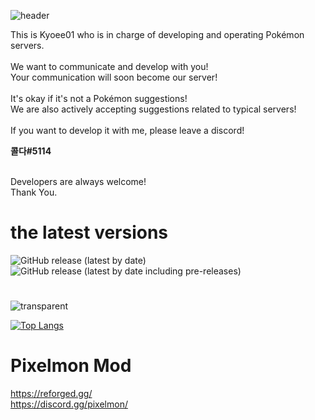 ![header](https://capsule-render.vercel.app/api?type=waving&align=center&color=ff0000&height=300&section=header&text=Pixelmon%20Server&fontSize=90&animation=fadeIn&fontAlignY=38&desc=Development%20led%20by%20Kyoee01&descAlignY=51&align=center)

<p>
This is Kyoee01 who is in charge of developing and operating Pokémon servers.<br>
<br>
We want to communicate and develop with you!<br>
Your communication will soon become our server!<br>
<br>
It's okay if it's not a Pokémon suggestions!<br>
We are also actively accepting suggestions related to typical servers!<br>
<br>
If you want to develop it with me, please leave a discord!<br>
</p>

**콜다#5114**

<p>
<br>
Developers are always welcome!<br>
Thank You.<br>

# the latest versions
</p>

![GitHub release (latest by date)](https://img.shields.io/github/v/release/Colda4988/pixelmonServer)
![GitHub release (latest by date including pre-releases)](https://img.shields.io/github/v/release/Colda4988/PixelmonServer?include_prereleases)

#

![transparent](https://capsule-render.vercel.app/api?type=transparent&fontColor=ff8000&text=Most%20used%20language&height=150&fontSize=60)

[![Top Langs](https://github-readme-stats.vercel.app/api/top-langs/?username=Colda4988)](https://github.com/Colda4988/github-readme-stats)

# Pixelmon Mod

https://reforged.gg/  
https://discord.gg/pixelmon/  
